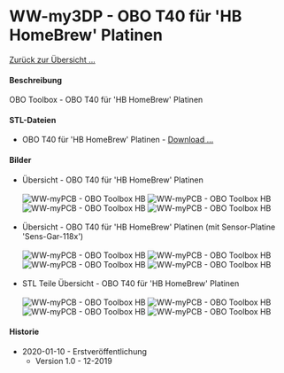 # WW-my3DP - OBO T40 für 'HB HomeBrew' Platinen

[Zurück zur Übersicht ...](../README.md)

#### Beschreibung

OBO Toolbox - OBO T40 für 'HB HomeBrew' Platinen

#### STL-Dateien
- OBO T40 für 'HB HomeBrew' Platinen - [Download ...](./bin/OBO_T40_HB_20200112.zip)

#### Bilder
- Übersicht - OBO T40 für 'HB HomeBrew' Platinen
<br><br>
![WW-myPCB - OBO Toolbox HB](./img/OBO_T40_HB_01.jpg "OBO T40 HB")
![WW-myPCB - OBO Toolbox HB](./img/OBO_T40_HB_02.jpg "OBO T40 HB")
![WW-myPCB - OBO Toolbox HB](./img/OBO_T40_HB_03.jpg "OBO T40 HB")
![WW-myPCB - OBO Toolbox HB](./img/OBO_T40_HB_04.jpg "OBO T40 HB")
<br><br>
- Übersicht - OBO T40 für 'HB HomeBrew' Platinen (mit Sensor-Platine 'Sens-Gar-118x')
<br><br>
![WW-myPCB - OBO Toolbox HB](./img/OBO_T40_HB_118x_01.jpg "OBO T40 HB")
![WW-myPCB - OBO Toolbox HB](./img/OBO_T40_HB_118x_02.jpg "OBO T40 HB")
![WW-myPCB - OBO Toolbox HB](./img/OBO_T40_HB_118x_03.jpg "OBO T40 HB")
![WW-myPCB - OBO Toolbox HB](./img/OBO_T40_HB_118x_04.jpg "OBO T40 HB")
<br><br>
- STL Teile Übersicht - OBO T40 für 'HB HomeBrew' Platinen
<br><br>
![WW-myPCB - OBO Toolbox HB](./img/OBO_T40_HB_BasePlate.jpg "OBO T40 HB STL")
![WW-myPCB - OBO Toolbox HB](./img/OBO_T40_HB_BatHolder.jpg "OBO T40 HB STL")
![WW-myPCB - OBO Toolbox HB](./img/OBO_T40_HB_BatHolder_118x.jpg "OBO T40 HB STL")
![WW-myPCB - OBO Toolbox HB](./img/OBO_T40_HB_BatHolder_9V.jpg "OBO T40 HB STL")

#### Historie
- 2020-01-10 - Erstveröffentlichung
  - Version 1.0 - 12-2019

